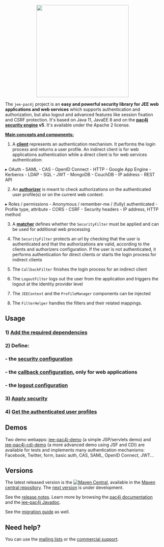 <p align="center">
  <img src="https://pac4j.github.io/pac4j/img/logo-j2e.png" width="300" />
</p>

The `jee-pac4j` project is an **easy and powerful security library for JEE web applications and web services** which supports authentication and authorization, but also logout and advanced features like session fixation and CSRF protection.
It's based on Java 11, JavaEE 8 and on the **[pac4j security engine](https://github.com/pac4j/pac4j) v5**. It's available under the Apache 2 license.

[**Main concepts and components:**](http://www.pac4j.org/docs/main-concepts-and-components.html)

1) A [**client**](http://www.pac4j.org/docs/clients.html) represents an authentication mechanism. It performs the login process and returns a user profile. An indirect client is for web applications authentication while a direct client is for web services authentication:

&#9656; OAuth - SAML - CAS - OpenID Connect - HTTP - Google App Engine - Kerberos - LDAP - SQL - JWT - MongoDB - CouchDB - IP address - REST API

2) An [**authorizer**](http://www.pac4j.org/docs/authorizers.html) is meant to check authorizations on the authenticated user profile(s) or on the current web context:

&#9656; Roles / permissions - Anonymous / remember-me / (fully) authenticated - Profile type, attribute -  CORS - CSRF - Security headers - IP address, HTTP method

3) A [**matcher**](http://www.pac4j.org/docs/matchers.html) defines whether the `SecurityFilter` must be applied and can be used for additional web processing

4) The `SecurityFilter` protects an url by checking that the user is authenticated and that the authorizations are valid, according to the clients and authorizers configuration. If the user is not authenticated, it performs authentication for direct clients or starts the login process for indirect clients

5) The `CallbackFilter` finishes the login process for an indirect client

6) The `LogoutFilter` logs out the user from the application and triggers the logout at the identity provider level

7) The `JEEContext` and the `ProfileManager` components can be injected

8) The `FilterHelper` handles the filters and their related mappings.


## Usage

### 1) [Add the required dependencies](https://github.com/pac4j/jee-pac4j/wiki/Dependencies)

### 2) Define:

### - the [security configuration](https://github.com/pac4j/jee-pac4j/wiki/Security-configuration)
### - the [callback configuration](https://github.com/pac4j/jee-pac4j/wiki/Callback-configuration), only for web applications
### - the [logout configuration](https://github.com/pac4j/jee-pac4j/wiki/Logout-configuration)

### 3) [Apply security](https://github.com/pac4j/jee-pac4j/wiki/Apply-security)

### 4) [Get the authenticated user profiles](https://github.com/pac4j/jee-pac4j/wiki/Get-the-authenticated-user-profiles)


## Demos

Two demo webapps: [jee-pac4j-demo](https://github.com/pac4j/jee-pac4j-demo) (a simple JSP/servlets demo) and [jee-pac4j-cdi-demo](https://github.com/pac4j/jee-pac4j-cdi-demo) (a more advanced demo using JSF and CDI) are available for tests and implements many authentication mechanisms: Facebook, Twitter, form, basic auth, CAS, SAML, OpenID Connect, JWT...


## Versions

The latest released version is the [![Maven Central](https://maven-badges.herokuapp.com/maven-central/org.pac4j/jee-pac4j/badge.svg?style=flat)](https://maven-badges.herokuapp.com/maven-central/org.pac4j/jee-pac4j), available in the [Maven central repository](https://repo.maven.apache.org/maven2).
The [next version](https://github.com/pac4j/jee-pac4j/wiki/Next-version) is under development.

See the [release notes](https://github.com/pac4j/jee-pac4j/wiki/Release-Notes). Learn more by browsing the [pac4j documentation](https://www.javadoc.io/doc/org.pac4j/pac4j-core/5.0.0/index.html) and the [jee-pac4j Javadoc](http://www.javadoc.io/doc/org.pac4j/jee-pac4j/6.0.0).

See the [migration guide](https://github.com/pac4j/jee-pac4j/wiki/Migration-guide) as well.


## Need help?

You can use the [mailing lists](http://www.pac4j.org/mailing-lists.html) or the [commercial support](http://www.pac4j.org/commercial-support.html).
